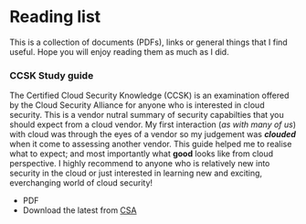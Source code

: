 # Reading list

This is a collection of documents (PDFs), links or general things that I find useful. Hope you will enjoy reading them as much as I did.

### CCSK Study guide
The Certified Cloud Security Knowledge (CCSK) is an examination offered by the Cloud Security Alliance for anyone who is interested in cloud security. This is a vendor nutral summary of security capabilties that you should expect from a cloud vendor. 
My first interaction (*as with many of us*) with cloud was through the eyes of a vendor so my judgement was ***clouded*** when it come to assessing another vendor. This guide helped me to realise what to expect; and most importantly what **good** looks like from cloud perspective. I highly recommend to anyone who is relatively new into security in the cloud or just interested in learning new and exciting, everchanging world of cloud security!
- PDF
- Download the latest from [CSA](https://cloudsecurityalliance.org/)
